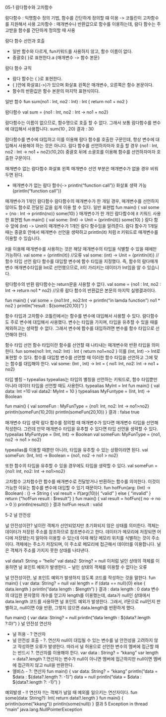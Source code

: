 05-1 람다함수와 고차함수

람다함수 : 익명함수 정의 기법, 함수를 간단하게 정의할 떄 이용 -> 코틀린이 고차함수를 지원해서 사용
고차함수 : 매개변수나 반환값으로 함수를 이용하는데, 람다 함수는 주고받을 함수를 간단하게 정의할 때 사용

람다 함수 선언과 호출
- 일반 함수와 다르게, fun키워드를 사용하지 않고, 함수 이름이 없다.
- 중괄호{ }로 표현한다.a
{매개변수 -> 함수 본문}

람다 함수 규칙
- 람다 함수는 { }로 표현한다.
- { }안에 화살표(->)가 있으며 화살표 왼쪽은 매개변수, 오른쪽은 함수 본문이다.
- 함수의 반환값은 함수 본문의 마지막 표현식이다.

일반 함수
fun sum(no1 : Int, no2 : Int) : Int {
  return no1 + no2
}

람다함수
val sum = {no1 : Int, no2 : Int -> no1 + no2}

람다함수는 이름이 없으므로, 함수명으로 호출 할 수 없다. 그래서 보통 람다함수를 변수에 대입해서 사용합니다.
sum(10 , 20)
결과 : 30

람다함수를 변수에 대입하고 이를 이용해 람다 함수를 호출한 구문인데, 항상 변수에 대입해서 사용해야 하는 것은 아니다.
람다 함수를 선언하자마자 호출 할 경우
{no1 : Int, no2 : Int -> no1 + no2}(10,20)
중괄호 뒤에 소괄호를 이용해 함수를 선언하자마자 호출한 구문이다.

매개변수 없는 람다함수
화살표 왼쪽 매개변수 선언 부분은 매개변수가 없을 경우 비워 두면 된다.
- 매개변수가 없는 람다 함수{-> println(“function call”)} 화살표 생략 가능 {println(“function call”)}

매개변수가 1개인 람다함수
람다함수의 매개변수가 한 개일 경우, 매개변수를 선언하지 않아도 함수로 전달된 값을 쉽게 이용 할 수 있다.
일반 표현법
fun main() {
val some = {no : Int -> println(no)}
some(10)
}
매개변수가 한 개인 람다함수에 it 키워드 사용한 표현법
fun main() {
val some: (Int) -> Unit = {println(it)}
some(10)
}
람다 함수 앞에 (Int) -> Unit이 매개변수가 1개인 람다 함수임을 알려준다.
람다 함수가 1개일 때는 중괄호 안에서 매개변수 선언을 생략하고 
println(it) 처럼 it 키워드로 매개변수를 이용할 수 있습니다.

it을 이용해 매개변수를 사용하는 것은 해당 매개변수의 타입을 식별할 수 있을 때에만 가능하다.
val some = {println(it)}  //오류
val some: (int) -> Unit = {println(it)}     //함수 타입 선언
람다 함수를 대입할 변수에 함수 타입을 지정했다. 즉, 함수의 람다매개변수 매개변수타입을 Int로 선언했으므로, it이 가리키는 데이터가 Int임을 알 수 있습니다.

람다함수의 반환
람다함수는 return문을 사용할 수 없다.
val some = {no1 : Int, no2 : Int -> return no1 * no2}  //오류
람다 함수의 반환값은 본문의 마지막 실행결과이다.

fun main() {
val some = {no1:Int , no2:Int ->
println(“in lamda function”)
no1 * no2
}
println(“result : ${some(20,10)}”)
}

함수 타입과 고차함수
코틀린에서는  함수를 변수에 대입해서 사용할 수 있다. 람다함수도 주로 변수에 대입해서 사용했다.
변수는 타입을 가지며, 타입을 유추할 수 있을 때를 제외하고는 생략할 수 없다.
그래서 변수에 함수를 대입하려면 변수를 함수 타입으로 선언해야 한다.

함수 타입 선언
함수 타입이란 함수를 선언할 때 나타내는 매개변수와 반환 타입을 의미한다.
fun some(no1: Int, no2: Int) : Int {
return no1+no2
}
이를 (Int, Int) -> Int로 표현할 수 있다.
함수를 대입할 변수를 선언할 때 이러한 함수 타입을 선언하고 그에 맞는 함수를 대입해야 한다.
val some: (Int , Int) -> Int = { no1: Int, no2: Int -> no1 + no2}

타입 별칭 – typealias
typealias는 타입의 별칭을 선언하는 키워드로, 함수 타입뿐만 아니라 데이터 타입을 선언할 때도 사용한다.
typealias MyInt = Int
fun main() {
val data: Int =10
val data2: MyInt = 10
}
typealisas MyFuntype = (Int, Int) -> Boolean

fun main() {
val someFun : MyFunType = {no1: Int, no2: Int -> no1>no2}
println(someFun(10,20))
println(someFun(20,10))
}
결과 : false
      true

매개변수 타입 생략
람다 함수를 정의할 때 매개변수가 있다면 매개변수 타입을 선언해 작성한다.
그런데 만약 매개변수 타입을 유추할 수 있다면 타입 선언을 생략할 수 있다.
typealias MyFuntype = (Int, Int) -> Boolean
val someFun: MyFunType = {no1, no2 -> no1 > no2}

typealias를 이용할 때뿐만 아니라, 타입을 유추할 수 있는 상황이라면 된다.
val someFun: (Int, Int) -> Boolean = {no1, no2 -> no1 > no2}

또한 함수의 타입을 유추할 수 있을 경우에도 타입을 생략할 수 있다.
val someFun = {no1: Int, no2: Int -> no1>no2}

고차함수
고차함수란 함수를 배개변수로 전달받거나 반환하는 함수를 의미한다.
이것이 가능한 이유는 함수를 변수에 대입할 수 있기 때문이다.
fun hofFun(arg: (Int) -> Boolean) : () -> String {
val result = if(arg(10)){
  “valid”
} else {
  “invalid”
}
return {“hofFun result : $result”}
}
fun main() {
val result = hofFun({ no -> no > 0 })
println(result())
}
결과 hofFun result : valid

5-2 널 안전성

널 안전성이란?
널이란 객체가 선언되었지만 초기화되지 않은 상태를 의미한다.
객체는 데이터가 저장된 주소를 참조하므로 참조변수라고 한다.
데이터가 메모리에 저장되면 어디에 저장됐는지 알아야 이용할 수 있는데 이때 해당 메모리 위치를 식별하는 것이 주소이다.
객체에는 주소가 저장되며, 이 주소로 메모리에 접근해서 데이터를 이용합니다.
널은 객체가 주소를 가지지 못한 상태를 나타낸다.

val data1: String = “hello”
val data2: String? = null
이처럼 널인 상태의 객체를 이용하면 널 포인트 예외가 발생한다. – 널인 상태의 객체를 이용할 수 없다는 오류

널 안전성이란, 널 포인트 예외가 발생하지 않도록 코드를 작성하는 것을 말한다.
fun main() {
var data: String? = null
val length = if (data == null){0}
else { data.length }
println(“data length : $length”)
}
결과 : data length : 0
data 변수의 대입한 문자열의 개수를 얻고자 length를 이용했는데, data가 null인 상태에서 data.length 코드를 사용하면 널 포인트 예외가 발생한다.
그래서, if문으로 null인지 판별하고, null이면 0을 반환, 그렇지 않으면 data.length를 반환하게 했다.

fun main() {
var data: String? = null
println(“data length : ${data?.length ?:0}”)
}
널 안전성 연산자
- 널 허용 - ? 연산자
- 널 안전성 호출 - ?. 연산자
null이 대입될 수 있는 변수를 널 안전성을 고려하지 않고 작성하면 오류가 발생한다.
따라서 널 허용으로 선언한 변수의 멤버에 접근할 때는 반드시 ?. 연산자를 이용해야 한다.
var data : String? = “kkang”
var length = data?.length
?.연산자는 변수가 null이 아니면 멤버에 접근하지만 null이면 멤버에 접근하지 않고 null을 반환한다.
- 엘비스 - ?: 연산자
fun main() {
var data: String? = “kkang”
println(“data = $data : ${data?.length ?: -1}”)
data = null
println(“data = $data : ${data?.length ?: -1}”)
}

예외발생 - !! 연산자
!!는 객체가 널일 때 예외를 일으키는 연산자이다.
fun some(data: String?): Int{
  return data!!.length
}
fun main() {
println(some(“kkang”))
println(some(null))
}
결과 5
     Exception in thread “main” java.lang.NullPointerException
